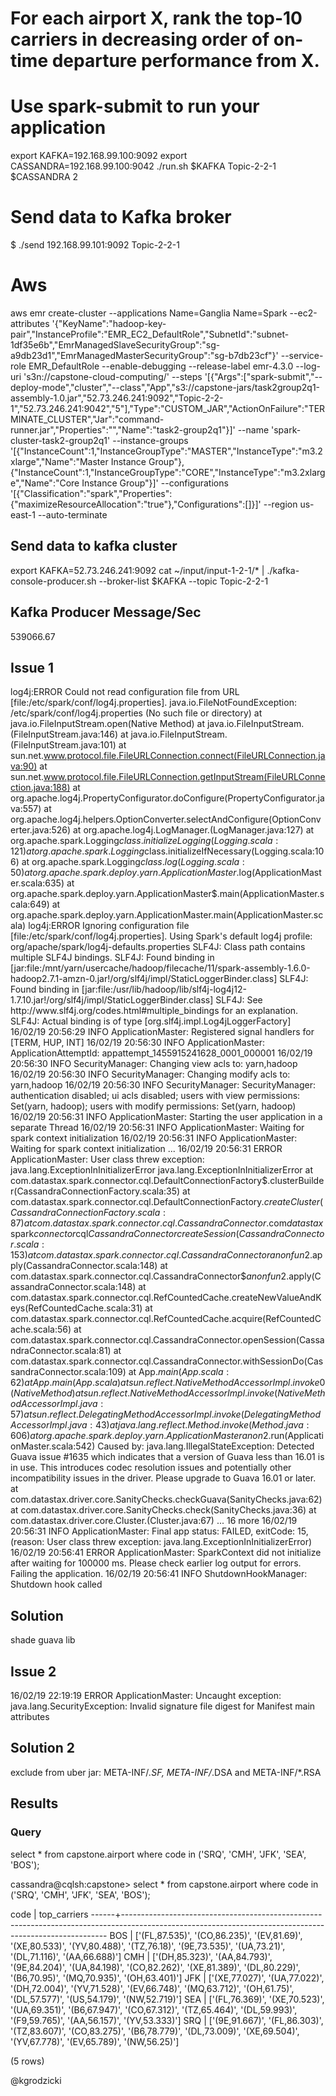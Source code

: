 # For each airport X, rank the top-10 carriers in decreasing order of on-time departure performance from X.

# Use spark-submit to run your application
export KAFKA=192.168.99.100:9092
export CASSANDRA=192.168.99.100:9042
./run.sh $KAFKA Topic-2-2-1 $CASSANDRA 2

# Send data to Kafka broker
$ ./send 192.168.99.101:9092 Topic-2-2-1

# Aws
aws emr create-cluster --applications Name=Ganglia Name=Spark --ec2-attributes '{"KeyName":"hadoop-key-pair","InstanceProfile":"EMR_EC2_DefaultRole","SubnetId":"subnet-1df35e6b","EmrManagedSlaveSecurityGroup":"sg-a9db23d1","EmrManagedMasterSecurityGroup":"sg-b7db23cf"}' --service-role EMR_DefaultRole --enable-debugging --release-label emr-4.3.0 --log-uri 's3n://capstone-cloud-computing/' --steps '[{"Args":["spark-submit","--deploy-mode","cluster","--class","App","s3://capstone-jars/task2group2q1-assembly-1.0.jar","52.73.246.241:9092","Topic-2-2-1","52.73.246.241:9042","5"],"Type":"CUSTOM_JAR","ActionOnFailure":"TERMINATE_CLUSTER","Jar":"command-runner.jar","Properties":"","Name":"task2-group2q1"}]' --name 'spark-cluster-task2-group2q1' --instance-groups '[{"InstanceCount":1,"InstanceGroupType":"MASTER","InstanceType":"m3.2xlarge","Name":"Master Instance Group"},{"InstanceCount":1,"InstanceGroupType":"CORE","InstanceType":"m3.2xlarge","Name":"Core Instance Group"}]' --configurations '[{"Classification":"spark","Properties":{"maximizeResourceAllocation":"true"},"Configurations":[]}]' --region us-east-1 --auto-terminate

## Send data to kafka cluster
export KAFKA=52.73.246.241:9092
cat ~/input/input-1-2-1/* | ./kafka-console-producer.sh --broker-list $KAFKA --topic Topic-2-2-1

## Kafka Producer Message/Sec
539066.67

## Issue 1
log4j:ERROR Could not read configuration file from URL [file:/etc/spark/conf/log4j.properties].
java.io.FileNotFoundException: /etc/spark/conf/log4j.properties (No such file or directory)
	at java.io.FileInputStream.open(Native Method)
	at java.io.FileInputStream.<init>(FileInputStream.java:146)
	at java.io.FileInputStream.<init>(FileInputStream.java:101)
	at sun.net.www.protocol.file.FileURLConnection.connect(FileURLConnection.java:90)
	at sun.net.www.protocol.file.FileURLConnection.getInputStream(FileURLConnection.java:188)
	at org.apache.log4j.PropertyConfigurator.doConfigure(PropertyConfigurator.java:557)
	at org.apache.log4j.helpers.OptionConverter.selectAndConfigure(OptionConverter.java:526)
	at org.apache.log4j.LogManager.<clinit>(LogManager.java:127)
	at org.apache.spark.Logging$class.initializeLogging(Logging.scala:121)
	at org.apache.spark.Logging$class.initializeIfNecessary(Logging.scala:106)
	at org.apache.spark.Logging$class.log(Logging.scala:50)
	at org.apache.spark.deploy.yarn.ApplicationMaster$.log(ApplicationMaster.scala:635)
	at org.apache.spark.deploy.yarn.ApplicationMaster$.main(ApplicationMaster.scala:649)
	at org.apache.spark.deploy.yarn.ApplicationMaster.main(ApplicationMaster.scala)
log4j:ERROR Ignoring configuration file [file:/etc/spark/conf/log4j.properties].
Using Spark's default log4j profile: org/apache/spark/log4j-defaults.properties
SLF4J: Class path contains multiple SLF4J bindings.
SLF4J: Found binding in [jar:file:/mnt/yarn/usercache/hadoop/filecache/11/spark-assembly-1.6.0-hadoop2.7.1-amzn-0.jar!/org/slf4j/impl/StaticLoggerBinder.class]
SLF4J: Found binding in [jar:file:/usr/lib/hadoop/lib/slf4j-log4j12-1.7.10.jar!/org/slf4j/impl/StaticLoggerBinder.class]
SLF4J: See http://www.slf4j.org/codes.html#multiple_bindings for an explanation.
SLF4J: Actual binding is of type [org.slf4j.impl.Log4jLoggerFactory]
16/02/19 20:56:29 INFO ApplicationMaster: Registered signal handlers for [TERM, HUP, INT]
16/02/19 20:56:30 INFO ApplicationMaster: ApplicationAttemptId: appattempt_1455915241628_0001_000001
16/02/19 20:56:30 INFO SecurityManager: Changing view acls to: yarn,hadoop
16/02/19 20:56:30 INFO SecurityManager: Changing modify acls to: yarn,hadoop
16/02/19 20:56:30 INFO SecurityManager: SecurityManager: authentication disabled; ui acls disabled; users with view permissions: Set(yarn, hadoop); users with modify permissions: Set(yarn, hadoop)
16/02/19 20:56:31 INFO ApplicationMaster: Starting the user application in a separate Thread
16/02/19 20:56:31 INFO ApplicationMaster: Waiting for spark context initialization
16/02/19 20:56:31 INFO ApplicationMaster: Waiting for spark context initialization ... 
16/02/19 20:56:31 ERROR ApplicationMaster: User class threw exception: java.lang.ExceptionInInitializerError
java.lang.ExceptionInInitializerError
	at com.datastax.spark.connector.cql.DefaultConnectionFactory$.clusterBuilder(CassandraConnectionFactory.scala:35)
	at com.datastax.spark.connector.cql.DefaultConnectionFactory$.createCluster(CassandraConnectionFactory.scala:87)
	at com.datastax.spark.connector.cql.CassandraConnector$.com$datastax$spark$connector$cql$CassandraConnector$$createSession(CassandraConnector.scala:153)
	at com.datastax.spark.connector.cql.CassandraConnector$$anonfun$2.apply(CassandraConnector.scala:148)
	at com.datastax.spark.connector.cql.CassandraConnector$$anonfun$2.apply(CassandraConnector.scala:148)
	at com.datastax.spark.connector.cql.RefCountedCache.createNewValueAndKeys(RefCountedCache.scala:31)
	at com.datastax.spark.connector.cql.RefCountedCache.acquire(RefCountedCache.scala:56)
	at com.datastax.spark.connector.cql.CassandraConnector.openSession(CassandraConnector.scala:81)
	at com.datastax.spark.connector.cql.CassandraConnector.withSessionDo(CassandraConnector.scala:109)
	at App$.main(App.scala:62)
	at App.main(App.scala)
	at sun.reflect.NativeMethodAccessorImpl.invoke0(Native Method)
	at sun.reflect.NativeMethodAccessorImpl.invoke(NativeMethodAccessorImpl.java:57)
	at sun.reflect.DelegatingMethodAccessorImpl.invoke(DelegatingMethodAccessorImpl.java:43)
	at java.lang.reflect.Method.invoke(Method.java:606)
	at org.apache.spark.deploy.yarn.ApplicationMaster$$anon$2.run(ApplicationMaster.scala:542)
Caused by: java.lang.IllegalStateException: Detected Guava issue #1635 which indicates that a version of Guava less than 16.01 is in use.  This introduces codec resolution issues and potentially other incompatibility issues in the driver.  Please upgrade to Guava 16.01 or later.
	at com.datastax.driver.core.SanityChecks.checkGuava(SanityChecks.java:62)
	at com.datastax.driver.core.SanityChecks.check(SanityChecks.java:36)
	at com.datastax.driver.core.Cluster.<clinit>(Cluster.java:67)
	... 16 more
16/02/19 20:56:31 INFO ApplicationMaster: Final app status: FAILED, exitCode: 15, (reason: User class threw exception: java.lang.ExceptionInInitializerError)
16/02/19 20:56:41 ERROR ApplicationMaster: SparkContext did not initialize after waiting for 100000 ms. Please check earlier log output for errors. Failing the application.
16/02/19 20:56:41 INFO ShutdownHookManager: Shutdown hook called

## Solution 
shade guava lib

## Issue 2
16/02/19 22:19:19 ERROR ApplicationMaster: Uncaught exception: 
java.lang.SecurityException: Invalid signature file digest for Manifest main attributes

## Solution 2
exclude from uber jar: META-INF/*.SF, META-INF/*.DSA and META-INF/*.RSA

## Results
### Query
select * from capstone.airport where code in ('SRQ', 'CMH', 'JFK', 'SEA', 'BOS');

cassandra@cqlsh:capstone> select * from capstone.airport where code in ('SRQ', 'CMH', 'JFK', 'SEA', 'BOS');

 code | top_carriers
------+--------------------------------------------------------------------------------------------------------------------------------------------------------
  BOS |    ['(FL,87.535)', '(CO,86.235)', '(EV,81.69)', '(XE,80.533)', '(YV,80.488)', '(TZ,76.18)', '(9E,73.535)', '(UA,73.21)', '(DL,71.116)', '(AA,66.688)']
  CMH |  ['(DH,85.323)', '(AA,84.793)', '(9E,84.204)', '(UA,84.198)', '(CO,82.262)', '(XE,81.389)', '(DL,80.229)', '(B6,70.95)', '(MQ,70.935)', '(OH,63.401)']
  JFK |  ['(XE,77.027)', '(UA,77.022)', '(DH,72.004)', '(YV,71.528)', '(EV,66.748)', '(MQ,63.712)', '(OH,61.75)', '(DL,57.577)', '(US,54.179)', '(NW,52.719)']
  SEA | ['(FL,76.369)', '(XE,70.523)', '(UA,69.351)', '(B6,67.947)', '(CO,67.312)', '(TZ,65.464)', '(DL,59.993)', '(F9,59.765)', '(AA,56.157)', '(YV,53.333)']
  SRQ |  ['(9E,91.667)', '(FL,86.303)', '(TZ,83.607)', '(CO,83.275)', '(B6,78.779)', '(DL,73.009)', '(XE,69.504)', '(YV,67.778)', '(EV,65.789)', '(NW,56.25)']

(5 rows)


@kgrodzicki
